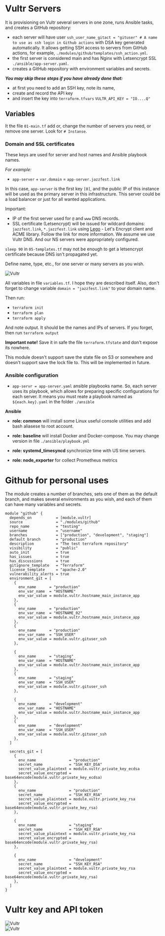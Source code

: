# Vultr Servers

It is provisioning on Vultr several servers in one zone, runs Ansible tasks, and creates a GitHub repository:

- each server will have user `ssh_user_name_gitact = "gituser" # A name to use as ssh login in Github actions` with DSA key generated automatically. It allows getting SSH access to servers from GitHub actions, for example, `./modules/github/templates/ssh_action.yml`.
- the first server is considered main and has Nginx with Letsencrypt SSL `./ansible/app-server.yaml`.
- creates a GitHub repository with environment variables and secrets.

***You may skip these steps if you have already done that:***

- at first you need to add an SSH key, note its name,
- create and record the API key
- and insert the key into `terraform.tfvars` `VULTR_API_KEY = "IO....Q"`

## Variables
It the file `01-main.tf` add or, change the number of servers you need, or remove one server. Look for `# Instanse`.

### Domain and SSL certificates
These keys are used for server and host names and Ansible playbook names.

*For example:*
- `app-server` + `var.domain` = `app-server.jazzfest.link`

In this case, `app-server` is the first key `[0]`, and the public IP of this instance will be used as the primary server in this infrastructure. This server could be a load balancer or just for all wanted applications.

Important:

- IP of the first server used for `@` and `www` DNS records.
- SSL certificate (Letsencrypt) will be issued for wildcard domains: `jazzfest.link`, `*.jazzfest.link` using [Lego](https://github.com/go-acme/lego) - Let's Encrypt client and ACME library. Follow the link for more information. We assume we use Vultr DNS. And our NS servers were appropriately configured.

`sleep 90` in `05-templates.tf` may not be enough to get a letsencrypt certificate because DNS isn't propagated yet.

Define name, type, etc., for one server or many servers as you wish.

![Vultr](./docs/servers_key.png)

All variables in file `variables.tf`. I hope they are described itself.
Also, don't forget to change variable `domain = "jazzfest.link"` to your domain name.


Then run:
- `terraform init`
- `terraform plan`
- `terraform apply`

And note output. It should be the names and IPs of servers. If you forget, then run `terraform output`

**Important note!**
Save it in safe the file `terraform.tfstate` and don't expose its nowhere.

This module doesn't support save the state file on S3 or somewhere and doesn't support save the lock file to. This will be implemented in future.

### Ansible configuration

- `app-servr = app-server.yaml` ansible playbooks name. So, each server uses its playbook, which allows for preparing specific configurations for each server. It means you must reate a playbook named as `${each.key}.yaml` in the folder `./ansible`

**Ansible**

- **role: common** will install some Linux useful console utilities and add bash aliasese to root account.

- **role: baseline** will install Docker and Docker-compose. You may change version in file `./ansible/playbook.yml`

- **role: systemd_timesyncd** synchronize time with US time servers.

- **role: node_exporter** for collect Prometheus metrics

# Github for personal uses

The module creates a number of branches, sets one of them as the default branch, and makes several environments as you wish, and each of them can have many variables and secrets.

```hcl
module "github" {
  depends_on           = [module.vultr]
  source               = "./modules/github"
  repo_name            = "testing"
  username             = "username"
  branches             = ["production", "development", "staging"]
  default_branch       = "production"
  description          = "The test terraform repository"
  visibility           = "public"
  auto_init            = true
  has_issues           = true
  has_discussions      = true
  gitignore_template   = "Terraform"
  license_template     = "apache-2.0"
  vulnerability_alerts = true
  environment_git = [
    {
      env_name      = "production"
      env_var_name  = "HOSTNAME"
      env_var_value = module.vultr.hostname_main_instance_app
    },
    {
      env_name      = "production"
      env_var_name  = "HOSTNAME_02"
      env_var_value = module.vultr.hostname_main_instance_app
    },
    {
      env_name      = "production"
      env_var_name  = "SSH_USER"
      env_var_value = module.vultr.gituser_ssh
    },

    {
      env_name      = "staging"
      env_var_name  = "HOSTNAME"
      env_var_value = module.vultr.hostname_main_instance_app
    },
    {
      env_name      = "staging"
      env_var_name  = "SSH_USER"
      env_var_value = module.vultr.gituser_ssh
    },

    {
      env_name      = "development"
      env_var_name  = "HOSTNAME"
      env_var_value = module.vultr.hostname_main_instance_app
    },
    {
      env_name      = "development"
      env_var_name  = "SSH_USER"
      env_var_value = module.vultr.gituser_ssh
    },
  ]

  secrets_git = [
    {
      env_name               = "production"
      secret_name            = "SSH_KEY_DSA"
      secret_value_plaintext = module.vultr.private_key_ecdsa
      secret_value_encrypted = base64encode(module.vultr.private_key_ecdsa)
    },
    {
      env_name               = "production"
      secret_name            = "SSH_KEY_RSA"
      secret_value_plaintext = module.vultr.private_key_rsa
      secret_value_encrypted = base64encode(module.vultr.private_key_rsa)
    },

    {
      env_name               = "staging"
      secret_name            = "SSH_KEY_RSA"
      secret_value_plaintext = module.vultr.private_key_rsa
      secret_value_encrypted = base64encode(module.vultr.private_key_rsa)
    },

    {
      env_name               = "development"
      secret_name            = "SSH_KEY_RSA"
      secret_value_plaintext = module.vultr.private_key_rsa
      secret_value_encrypted = base64encode(module.vultr.private_key_rsa)
    },
  ]
}
```


# Vultr key and API token
![Vultr](./docs/vultr_key.png)  
![Vultr](./docs/vultr_api_key.png)  
